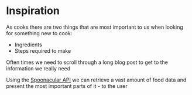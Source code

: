 # Inspiration
As cooks there are two things that are most important to us when looking for something new to cook:
 - Ingredients 
 - Steps required to make

Often times we need to scroll through a long blog post to get to the information we really need

Using the [Spoonacular API](https://spoonacular.com/food-api) we can retrieve a vast amount of food data and present the most important parts of it - to the user
